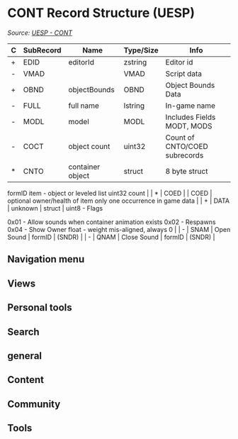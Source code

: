 # CONT Record Structure (UESP)

*Source: [UESP - CONT](https://en.uesp.net/wiki/Skyrim_Mod:Mod_File_Format/CONT)*

| C | SubRecord | Name | Type/Size | Info |
| --- | --- | --- | --- | --- |
| + | EDID | editorId | zstring | Editor id |
| - | VMAD |  | VMAD | Script data |
| + | OBND | objectBounds | OBND | Object Bounds Data |
| - | FULL | full name | lstring | In-game name |
| - | MODL | model | MODL | Includes Fields MODT, MODS |
| - | COCT | object count | uint32 | Count of CNTO/COED subrecords |
| * | CNTO | container object | struct | 8 byte struct
formID item - object or leveled list
uint32 count |
| * | COED |  | COED | optional owner/health of item only one occurrence in game data |
| + | DATA | unknown | struct | uint8 - Flags

0x01 - Allow sounds when container animation exists
0x02 - Respawns
0x04 - Show Owner
float - weight mis-aligned, always 0 |
| - | SNAM | Open Sound | formID | (SNDR) |
| - | QNAM | Close Sound | formID | (SNDR) |

## Navigation menu

## Views

## Personal tools

## Search

## general

## Content

## Community

## Tools

